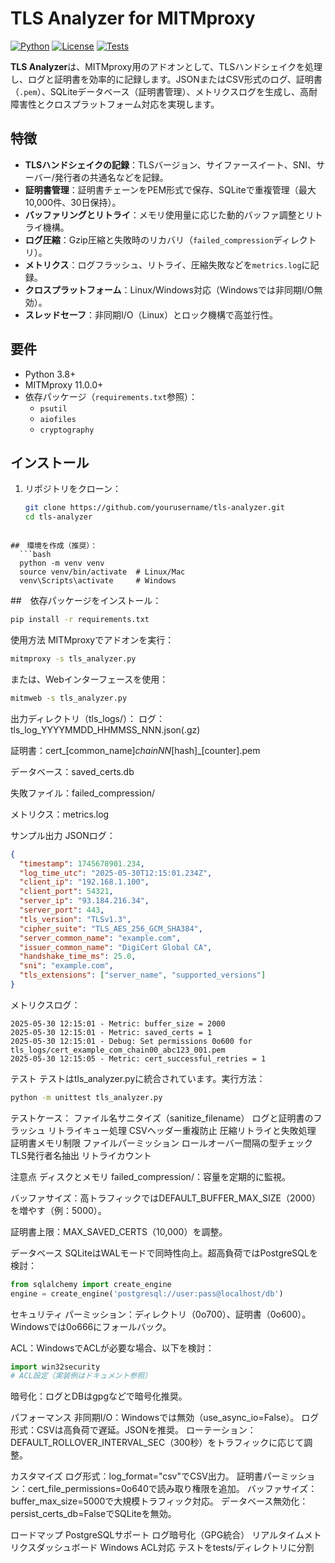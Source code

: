 # TLS Analyzer for MITMproxy

[![Python](https://img.shields.io/badge/Python-3.8+-blue.svg)](https://www.python.org)
[![License](https://img.shields.io/badge/License-MIT-green.svg)](https://opensource.org/licenses/MIT)
[![Tests](https://github.com/yourusername/tls-analyzer/actions/workflows/ci.yml/badge.svg)](https://github.com/yourusername/tls-analyzer/actions)

**TLS Analyzer**は、MITMproxy用のアドオンとして、TLSハンドシェイクを処理し、ログと証明書を効率的に記録します。JSONまたはCSV形式のログ、証明書（`.pem`）、SQLiteデータベース（証明書管理）、メトリクスログを生成し、高耐障害性とクロスプラットフォーム対応を実現します。

## 特徴

- **TLSハンドシェイクの記録**：TLSバージョン、サイファースイート、SNI、サーバー/発行者の共通名などを記録。
- **証明書管理**：証明書チェーンをPEM形式で保存、SQLiteで重複管理（最大10,000件、30日保持）。
- **バッファリングとリトライ**：メモリ使用量に応じた動的バッファ調整とリトライ機構。
- **ログ圧縮**：Gzip圧縮と失敗時のリカバリ（`failed_compression`ディレクトリ）。
- **メトリクス**：ログフラッシュ、リトライ、圧縮失敗などを`metrics.log`に記録。
- **クロスプラットフォーム**：Linux/Windows対応（Windowsでは非同期I/O無効）。
- **スレッドセーフ**：非同期I/O（Linux）とロック機構で高並行性。

## 要件

- Python 3.8+
- MITMproxy 11.0.0+
- 依存パッケージ（`requirements.txt`参照）：
  - `psutil`
  - `aiofiles`
  - `cryptography`

## インストール


1. リポジトリをクローン：
   ```bash
   git clone https://github.com/yourusername/tls-analyzer.git
   cd tls-analyzer
```

##　環境を作成（推奨）：
  ```bash
  python -m venv venv
  source venv/bin/activate  # Linux/Mac
  venv\Scripts\activate     # Windows
```
##　依存パッケージをインストール：
  ```bash
  pip install -r requirements.txt
```

使用方法
MITMproxyでアドオンを実行：
  ```bash
  mitmproxy -s tls_analyzer.py
```

または、Webインターフェースを使用：
  ```bash
  mitmweb -s tls_analyzer.py
```

出力ディレクトリ（tls_logs/）：
ログ：tls_log_YYYYMMDD_HHMMSS_NNN.json(.gz)

証明書：cert_[common_name]_chainNN_[hash]_[counter].pem

データベース：saved_certs.db

失敗ファイル：failed_compression/

メトリクス：metrics.log

サンプル出力
JSONログ：

```json
{
  "timestamp": 1745678901.234,
  "log_time_utc": "2025-05-30T12:15:01.234Z",
  "client_ip": "192.168.1.100",
  "client_port": 54321,
  "server_ip": "93.184.216.34",
  "server_port": 443,
  "tls_version": "TLSv1.3",
  "cipher_suite": "TLS_AES_256_GCM_SHA384",
  "server_common_name": "example.com",
  "issuer_common_name": "DigiCert Global CA",
  "handshake_time_ms": 25.0,
  "sni": "example.com",
  "tls_extensions": ["server_name", "supported_versions"]
}
```

メトリクスログ：
```
2025-05-30 12:15:01 - Metric: buffer_size = 2000
2025-05-30 12:15:01 - Metric: saved_certs = 1
2025-05-30 12:15:01 - Debug: Set permissions 0o600 for tls_logs/cert_example_com_chain00_abc123_001.pem
2025-05-30 12:15:05 - Metric: cert_successful_retries = 1
```
テスト
テストはtls_analyzer.pyに統合されています。実行方法：
```bash
python -m unittest tls_analyzer.py
```

テストケース：
ファイル名サニタイズ（sanitize_filename）
ログと証明書のフラッシュ
リトライキュー処理
CSVヘッダー重複防止
圧縮リトライと失敗処理
証明書メモリ制限
ファイルパーミッション
ロールオーバー間隔の型チェック
TLS発行者名抽出
リトライカウント

注意点
ディスクとメモリ
failed_compression/：容量を定期的に監視。

バッファサイズ：高トラフィックではDEFAULT_BUFFER_MAX_SIZE（2000）を増やす（例：5000）。

証明書上限：MAX_SAVED_CERTS（10,000）を調整。

データベース
SQLiteはWALモードで同時性向上。超高負荷ではPostgreSQLを検討：
```python
from sqlalchemy import create_engine
engine = create_engine('postgresql://user:pass@localhost/db')
```


セキュリティ
パーミッション：ディレクトリ（0o700）、証明書（0o600）。Windowsでは0o666にフォールバック。

ACL：WindowsでACLが必要な場合、以下を検討：
```python
import win32security
# ACL設定（実装例はドキュメント参照）
```
暗号化：ログとDBはgpgなどで暗号化推奨。

パフォーマンス
非同期I/O：Windowsでは無効（use_async_io=False）。
ログ形式：CSVは高負荷で遅延。JSONを推奨。
ローテーション：DEFAULT_ROLLOVER_INTERVAL_SEC（300秒）をトラフィックに応じて調整。

カスタマイズ
ログ形式：log_format="csv"でCSV出力。
証明書パーミッション：cert_file_permissions=0o640で読み取り権限を追加。
バッファサイズ：buffer_max_size=5000で大規模トラフィック対応。
データベース無効化：persist_certs_db=FalseでSQLiteを無効。

ロードマップ
PostgreSQLサポート
ログ暗号化（GPG統合）
リアルタイムメトリクスダッシュボード
Windows ACL対応
テストをtests/ディレクトリに分割


